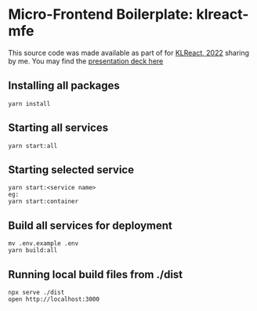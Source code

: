 # Micro-Frontend Boilerplate: klreact-mfe
This source code was made available as part of for [KLReact, 2022](https://www.kl-react.com/event/aug-2022) sharing by me. You may find the [presentation deck here](https://docs.google.com/presentation/d/1WsZWe_u0eMohvjNcSDEMJBL85wY6FqzKA1aPANg_B7E/edit?usp=sharing)

## Installing all packages
```
yarn install
```

## Starting all services
```
yarn start:all
```

## Starting selected service
```
yarn start:<service name>
eg:
yarn start:container
```

## Build all services for deployment
```
mv .env.example .env
yarn build:all
```

## Running local build files from ./dist
```
npx serve ./dist
open http://localhost:3000
```